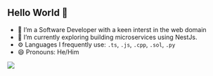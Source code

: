 ## Hello World 👋

<!--
**iamsdas/iamsdas** is a ✨ _special_ ✨ repository because its `README.md` (this file) appears on your GitHub profile.

Here are some ideas to get you started:

- 🔭 I’m currently working on ...
- 🌱 I’m currently learning ...
- 👯 I’m looking to collaborate on ...
- 🤔 I’m looking for help with ...
- 💬 Ask me about ...
- 📫 How to reach me: ...
- 😄 Pronouns: ...
- ⚡ Fun fact: ...
### About Me 🚀  
-->

- 🔭 I’m a Software Developer with a keen interst in the web domain
- 🌱 I’m currently exploring building microservices using NestJs.
- ⚙️ Languages I frequently use: `.ts`, `.js`, `.cpp`, `.sol`, `.py`
- 😄 Pronouns: He/Him

<img src="https://github-readme-stats.vercel.app/api?username=iamsdas&count_private=true&hide=stars&show_icons=true&theme=react"/>
